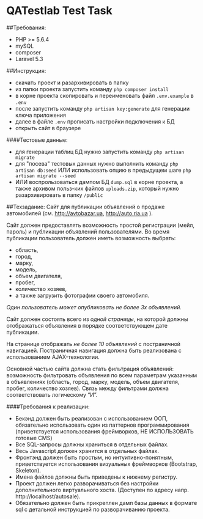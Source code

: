 # QATestlab Test Task
##Требования:
* PHP >= 5.6.4
* mySQL
* composer
* Laravel 5.3

##Инструкция:
* скачать проект и разархивировать в папку 
* из папки проекта запустить команду `php composer install`
* в корне проекта скопировать и переименовать файл `.env.example` в `.env`
* после запустить команду `php artisan key:generate` для генерации ключа приложения
* далее в файле `.env` прописать настройки подключения к БД
* открыть сайт в браузере

####Тестовые данные:
* для генерации таблиц БД нужно запустить команду `php artisan migrate` 
* для "посева" тестовых данных нужно выполнить команду `php artisan db:seed` ИЛИ использовать опцию в предыдущем шаге `php artisan migrate --seed` 
* ИЛИ воспрользоваться дампом БД `dump.sql` в корне проекта, а также архивом польз-ких файлов `uploads.zip`, который нужно разархивировать в папку `/public`

##Техзадание:
Сайт для публикации объявлений о продаже автомобилей (см. http://avtobazar.ua, http://auto.ria.ua ).

Сайт должен предоставлять возможность простой регистрации (мейл, пароль) и публикации объявлений пользователями. Во время публикации пользователь должен иметь возможность выбрать:
* область, 
* город, 
* марку, 
* модель, 
* объем двигателя, 
* пробег, 
* количество хозяев, 
* а также загрузить фотографии своего автомобиля.

_Один пользователь может опубликовать не более 3х объявлений._

Сайт должен состоять всего из _одной страницы_, на которой должны отображаться объявления в порядке соответствующем дате публикации. 

На странице отображать _не более 10 объявлений_ с постраничной навигацией. Постраничная навигация должна быть реализована с использованием AJAX-технологии.

Основной частью сайта должна стать фильтрация объявлений: возможность фильтровать объявления по всем параметрам указанным в объявлениях (область, город, марку, модель, объем двигателя, пробег, количество хозяев). Связь между фильтрами должна соответствовать логическому “И”.

####Требования к реализации:
* Бекэнд должен быть реализован с использованием ООП, обязательно использовать один из паттернов программирования (приветствуется использования фреймворков, НЕ ИСПОЛЬЗОВАТЬ готовые CMS)
* Все SQL-запросы должны храниться в отдельных файлах.
* Весь Javascript должен хранится в отдельных файлах.	
* Фронтэнд должен быть простым, но интуитивно-понятным, приветствуется использования визуальных фреймворков (Bootstrap, Skeleton).
* Имена файлов должны быть приведены к нижнему регистру.
* Проект должен легко разворачиваться без настройки дополнительного виртуального хоста. (Доступен по адресу напр. http://localhost/autosale).
* Обязательно должен быть прикреплен дамп базы данных в формате sql 	c детальной инструкцией по разворачиванию проекта.

